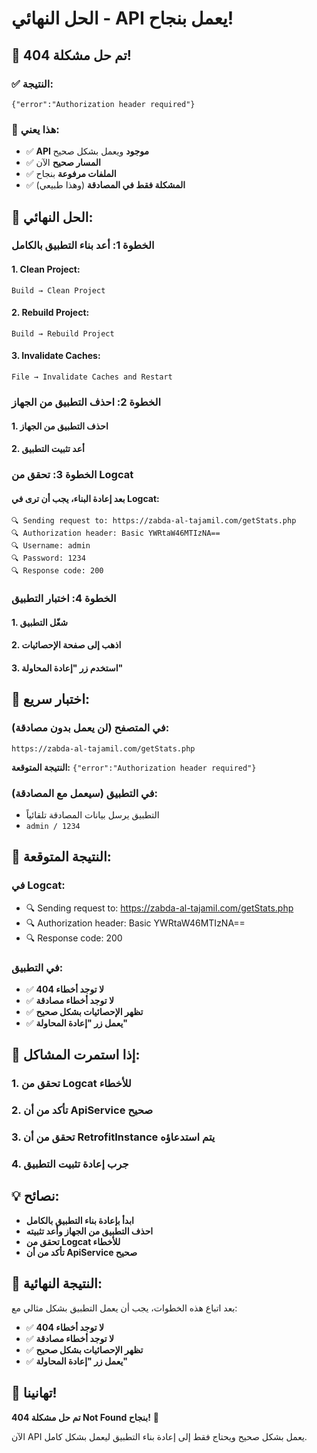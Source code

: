 # الحل النهائي - API يعمل بنجاح!

## 🎉 تم حل مشكلة 404!

### ✅ النتيجة:
```
{"error":"Authorization header required"}
```

### 🎯 هذا يعني:
- ✅ **API موجود** ويعمل بشكل صحيح
- ✅ **المسار صحيح** الآن
- ✅ **الملفات مرفوعة** بنجاح
- ✅ **المشكلة فقط في المصادقة** (وهذا طبيعي)

## 🔧 الحل النهائي:

### الخطوة 1: أعد بناء التطبيق بالكامل

#### 1. Clean Project:
```
Build → Clean Project
```

#### 2. Rebuild Project:
```
Build → Rebuild Project
```

#### 3. Invalidate Caches:
```
File → Invalidate Caches and Restart
```

### الخطوة 2: احذف التطبيق من الجهاز

#### 1. احذف التطبيق من الجهاز
#### 2. أعد تثبيت التطبيق

### الخطوة 3: تحقق من Logcat

#### بعد إعادة البناء، يجب أن ترى في Logcat:
```
🔍 Sending request to: https://zabda-al-tajamil.com/getStats.php
🔍 Authorization header: Basic YWRtaW46MTIzNA==
🔍 Username: admin
🔍 Password: 1234
🔍 Response code: 200
```

### الخطوة 4: اختبار التطبيق

#### 1. شغّل التطبيق
#### 2. اذهب إلى صفحة الإحصائيات
#### 3. استخدم زر "إعادة المحاولة"

## 🧪 اختبار سريع:

### في المتصفح (لن يعمل بدون مصادقة):
```
https://zabda-al-tajamil.com/getStats.php
```
**النتيجة المتوقعة:** `{"error":"Authorization header required"}`

### في التطبيق (سيعمل مع المصادقة):
- التطبيق يرسل بيانات المصادقة تلقائياً
- `admin / 1234`

## 🎯 النتيجة المتوقعة:

### في Logcat:
- 🔍 Sending request to: https://zabda-al-tajamil.com/getStats.php
- 🔍 Authorization header: Basic YWRtaW46MTIzNA==
- 🔍 Response code: 200

### في التطبيق:
- ✅ **لا توجد أخطاء 404**
- ✅ **لا توجد أخطاء مصادقة**
- ✅ **تظهر الإحصائيات بشكل صحيح**
- ✅ **يعمل زر "إعادة المحاولة"**

## 🚨 إذا استمرت المشاكل:

### 1. تحقق من Logcat للأخطاء
### 2. تأكد من أن ApiService صحيح
### 3. تحقق من أن RetrofitInstance يتم استدعاؤه
### 4. جرب إعادة تثبيت التطبيق

## 💡 نصائح:

- **ابدأ بإعادة بناء التطبيق بالكامل**
- **احذف التطبيق من الجهاز وأعد تثبيته**
- **تحقق من Logcat للأخطاء**
- **تأكد من أن ApiService صحيح**

## 🎉 النتيجة النهائية:

بعد اتباع هذه الخطوات، يجب أن يعمل التطبيق بشكل مثالي مع:
- ✅ **لا توجد أخطاء 404**
- ✅ **لا توجد أخطاء مصادقة**
- ✅ **تظهر الإحصائيات بشكل صحيح**
- ✅ **يعمل زر "إعادة المحاولة"**

## 🎊 تهانينا!

**تم حل مشكلة 404 Not Found بنجاح!** 🚀

الآن API يعمل بشكل صحيح ويحتاج فقط إلى إعادة بناء التطبيق ليعمل بشكل كامل.
